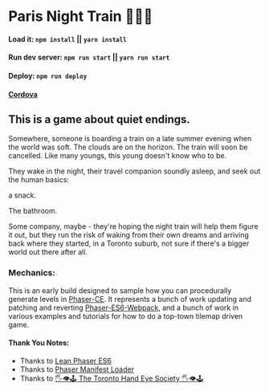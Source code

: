 # Paris Night Train 🗼🌃🚋

#### Load it: `npm install` || `yarn install`
#### Run dev server: `npm run start` || `yarn run start`
#### Deploy: `npm run deploy`
#### [Cordova](https://github.com/lean/phaser-es6-webpack)

## This is a game about quiet endings.

Somewhere, someone is boarding a train on a late summer evening when the world was soft. The clouds are on the horizon. The train will soon be cancelled. Like many youngs, this young doesn't know who to be.

They wake in the night, their travel companion soundly asleep, and seek out the human basics: 

a snack.

The bathroom.

Some company, maybe - they're hoping the night train will help them figure it out, but they run the risk of waking from their own dreams and arriving back where they started, in a Toronto suburb, not sure if there's a bigger world out there after all.

### Mechanics:
This is an early build designed to sample how you can procedurally generate levels in [Phaser-CE](http://phaser.io/). It represents a bunch of work updating and patching and reverting [Phaser-ES6-Webpack](https://github.com/lean/phaser-es6-webpack), and a bunch of work in various examples and tutorials for how to do a top-town tilemap driven game.

#### Thank You Notes:
- Thanks to [Lean Phaser ES6](https://github.com/lean/phaser-es6-webpack)
- Thanks to [Phaser Manifest Loader](https://github.com/mattcolman/phaser-manifest-loader)
- Thanks to [🖐👁🕹 The Toronto Hand Eye Society 🖐👁🕹](http://handeyesociety.com/) 